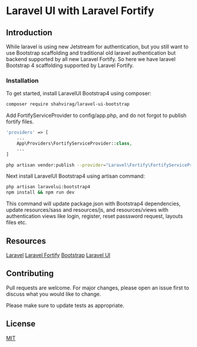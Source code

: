# Laravel UI with Laravel Fortify

## Introduction

While laravel is using new Jetstream for authentication, but you still want to use Bootstrap scaffolding and traditional old laravel authentication but backend supported by all new Laravel Fortify. So here we have laravel Bootstrap 4 scaffolding supported by Laravel Fortify.

### Installation

To get started, install LaravelUI Bootstrap4 using composer:

```bash
composer require shahvirag/laravel-ui-bootstrap
```

Add FortifyServiceProvider to config/app.php, and do not forgot to publish fortify files.

```php
'providers' => [
    ...
    App\Providers\FortifyServiceProvider::class,
    ...
]
```

```bash
php artisan vendor:publish --provider="Laravel\Fortify\FortifyServiceProvider"
```

Next install LaravelUI Bootstrap4 using artisan command:

```bash
php artisan laravelui:bootstrap4
npm install && npm run dev
```

This command will update package.json with Bootstrap4 dependencies, update resources/sass and resources/js, and resources/views with authentication views like login, register, reset passsword request, layouts files etc.

## Resources

[Laravel](https://github.com/laravel/laravel)
[Laravel Fortify](https://github.com/laravel/fortity)
[Bootstrap](http://getbootstrap.com)
[Laravel UI](https://github.com/laravel/ui)

## Contributing

Pull requests are welcome. For major changes, please open an issue first to discuss what you would like to change.

Please make sure to update tests as appropriate.

## License

[MIT](https://choosealicense.com/licenses/mit/)
